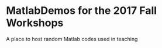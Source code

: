 MatlabDemos for the 2017 Fall Workshops
===========

A place to host random Matlab codes used in teaching

